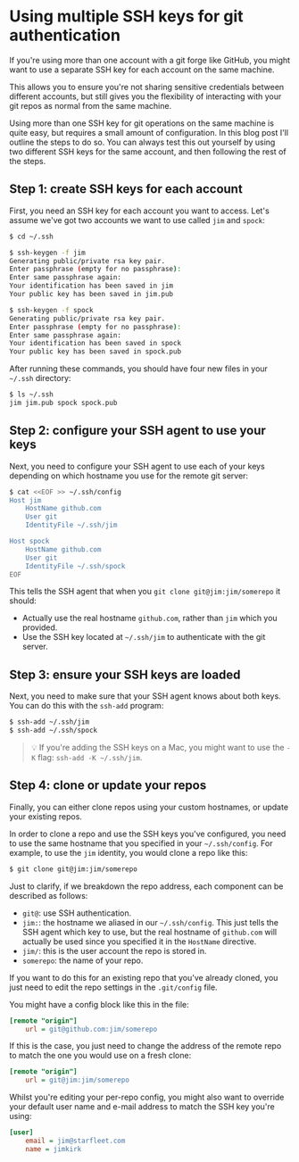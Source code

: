 # Using multiple SSH keys for git authentication
If you're using more than one account with a git forge like GitHub, you might want to use a separate SSH key for each account on the same machine.

This allows you to ensure you're not sharing sensitive credentials between different accounts, but still gives you the flexibility of interacting with your git repos as normal from the same machine.

Using more than one SSH key for git operations on the same machine is quite easy, but requires a small amount of configuration. In this blog post I'll outline the steps to do so. You can always test this out yourself by using two different SSH keys for the same account, and then following the rest of the steps.

## Step 1: create SSH keys for each account
First, you need an SSH key for each account you want to access. Let's assume we've got two accounts we want to use called `jim` and `spock`:

```bash
$ cd ~/.ssh

$ ssh-keygen -f jim
Generating public/private rsa key pair.
Enter passphrase (empty for no passphrase): 
Enter same passphrase again: 
Your identification has been saved in jim
Your public key has been saved in jim.pub

$ ssh-keygen -f spock
Generating public/private rsa key pair.
Enter passphrase (empty for no passphrase): 
Enter same passphrase again: 
Your identification has been saved in spock
Your public key has been saved in spock.pub
```

After running these commands, you should have four new files in your `~/.ssh` directory:

```bash
$ ls ~/.ssh
jim jim.pub spock spock.pub
```

## Step 2: configure your SSH agent to use your keys
Next, you need to configure your SSH agent to use each of your keys depending on which hostname you use for the remote git server:

```bash
$ cat <<EOF >> ~/.ssh/config
Host jim
	HostName github.com
	User git
	IdentityFile ~/.ssh/jim

Host spock
	HostName github.com
	User git
	IdentityFile ~/.ssh/spock
EOF
```

This tells the SSH agent that when you `git clone git@jim:jim/somerepo` it should:

- Actually use the real hostname `github.com`, rather than `jim` which you provided.
- Use the SSH key located at `~/.ssh/jim` to authenticate with the git server.

## Step 3: ensure your SSH keys are loaded
Next, you need to make sure that your SSH agent knows about both keys. You can do this with the `ssh-add` program:

```bash
$ ssh-add ~/.ssh/jim
$ ssh-add ~/.ssh/spock
```

> 💡 If you're adding the SSH keys on a Mac, you might want to use the `-K` flag: `ssh-add -K ~/.ssh/jim`.

## Step 4: clone or update your repos
Finally, you can either clone repos using your custom hostnames, or update your existing repos.

In order to clone a repo and use the SSH keys you've configured, you need to use the same hostname that you specified in your `~/.ssh/config`. For example, to use the `jim` identity, you would clone a repo like this:

```bash
$ git clone git@jim:jim/somerepo
```

Just to clarify, if we breakdown the repo address, each component can be described as follows:
- `git@`: use SSH authentication.
- `jim:`: the hostname we aliased in our `~/.ssh/config`. This just tells the SSH agent which key to use, but the real hostname of `github.com` will actually be used since you specified it in the `HostName` directive.
- `jim/`: this is the user account the repo is stored in.
- `somerepo`: the name of your repo.

If you want to do this for an existing repo that you've already cloned, you just need to edit the repo settings in the `.git/config` file.

You might have a config block like this in the file:

```ini
[remote "origin"]
    url = git@github.com:jim/somerepo
```

If this is the case, you just need to change the address of the remote repo to match the one you would use on a fresh clone:

```ini
[remote "origin"]
    url = git@jim:jim/somerepo
```

Whilst you're editing your per-repo config, you might also want to override your default user name and e-mail address to match the SSH key you're using:

```ini
[user]
	email = jim@starfleet.com
	name = jimkirk
```
